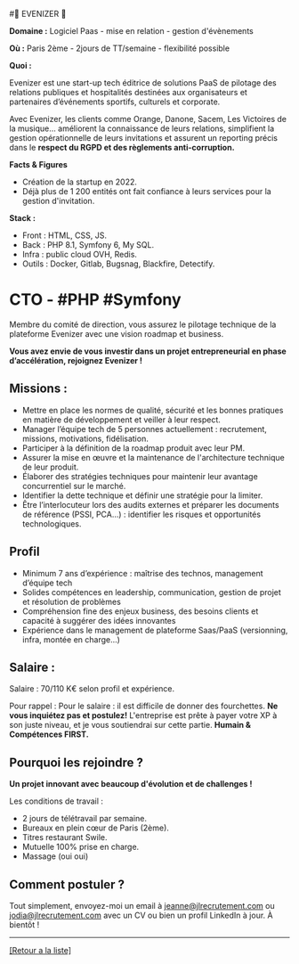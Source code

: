 #📨 EVENIZER 📨

**Domaine :** Logiciel Paas - mise en relation - gestion d'évènements 

**Où :** Paris 2ème - 2jours de TT/semaine - flexibilité possible 

**Quoi :** 

Evenizer est une start-up tech éditrice de solutions PaaS de pilotage des relations publiques et hospitalités destinées aux organisateurs et partenaires d’événements sportifs, culturels et corporate. 

Avec Evenizer, les clients comme Orange, Danone, Sacem, Les Victoires de la musique… améliorent la connaissance de leurs relations, simplifient la gestion opérationnelle de leurs invitations et assurent un reporting précis dans le **respect du RGPD et des règlements anti-corruption.**

**Facts & Figures**

* Création de la startup en 2022.
* Déjà plus de 1 200 entités ont fait confiance à leurs services pour la gestion d'invitation. 

**Stack :** 

* Front : HTML, CSS, JS.
* Back : PHP 8.1, Symfony 6, My SQL.
* Infra : public cloud OVH, Redis.
* Outils : Docker, Gitlab, Bugsnag, Blackfire, Detectify.

# CTO - #PHP #Symfony

Membre du comité de direction, vous assurez le pilotage technique de la plateforme Evenizer avec une vision roadmap et business.

**Vous avez envie de vous investir dans un projet entrepreneurial en phase d’accélération, rejoignez Evenizer !**

## Missions : 

* Mettre en place les normes de qualité, sécurité et les bonnes pratiques en matière de développement et veiller à leur respect.
* Manager l’équipe tech de 5 personnes actuellement : recrutement, missions, motivations, fidélisation.
* Participer à la définition de la roadmap produit avec leur PM.
* Assurer la mise en œuvre et la maintenance de l'architecture technique de leur produit.
* Élaborer des stratégies techniques pour maintenir leur avantage concurrentiel sur le marché.
* Identifier la dette technique et définir une stratégie pour la limiter.
* Être l’interlocuteur lors des audits externes et préparer les documents de référence (PSSI, PCA…) : identifier les risques et opportunités technologiques.

## Profil 

* Minimum 7 ans d’expérience : maîtrise des technos, management d’équipe tech 
* Solides compétences en leadership, communication, gestion de projet et résolution de problèmes 
* Compréhension fine des enjeux business, des besoins clients et capacité à suggérer des idées innovantes 
* Expérience dans le management de plateforme Saas/PaaS (versionning, infra, montée en charge…)

## Salaire : 

Salaire : 70/110 K€ selon profil et expérience. 

Pour rappel :  Pour le salaire : il est difficile de donner des fourchettes. **Ne vous inquiétez pas et postulez!** L'entreprise est prête à payer votre XP à son juste niveau, et je vous soutiendrai sur cette partie. **Humain & Compétences FIRST.**

## Pourquoi les rejoindre ?

**Un projet innovant avec beaucoup d'évolution et de challenges !**

Les conditions de travail : 
- 2 jours de télétravail par semaine.
- Bureaux en plein cœur de Paris (2ème).
- Titres restaurant Swile.
- Mutuelle 100% prise en charge.
- Massage (oui oui)

## Comment postuler ?

Tout simplement, envoyez-moi un email à jeanne@jlrecrutement.com ou jodia@jlrecrutement.com avec un CV ou bien un profil LinkedIn à jour. À bientôt ! 

----
<a href="https://github.com/jlondiche/job-board-php/blob/master/README.md">[Retour a la liste]</a>